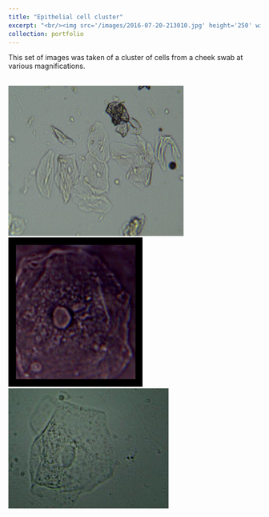 ```yaml
---
title: "Epithelial cell cluster"
excerpt: "<br/><img src='/images/2016-07-20-213010.jpg' height='250' width='250'>"
collection: portfolio
---
```


This set of images was taken of a cluster of cells from a cheek swab at various magnifications.

<br/><img src='/images/2016-07-20-213010.jpg' height='300' width='350'> 
<img src='/images/figure_multi.png'>
<img src='/images/MicroPics-1389341935.jpeg'>
